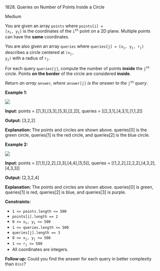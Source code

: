 1828\. Queries on Number of Points Inside a Circle

Medium

You are given an array `points` where <code>points[i] = [x<sub>i</sub>, y<sub>i</sub>]</code> is the coordinates of the <code>i<sup>th</sup></code> point on a 2D plane. Multiple points can have the **same** coordinates.

You are also given an array `queries` where <code>queries[j] = [x<sub>j</sub>, y<sub>j</sub>, r<sub>j</sub>]</code> describes a circle centered at <code>(x<sub>j</sub>, y<sub>j</sub>)</code> with a radius of <code>r<sub>j</sub></code>.

For each query `queries[j]`, compute the number of points **inside** the <code>j<sup>th</sup></code> circle. Points **on the border** of the circle are considered **inside**.

Return _an array_ `answer`_, where_ `answer[j]` _is the answer to the_ <code>j<sup>th</sup></code> _query_.

**Example 1:**

![](https://assets.leetcode.com/uploads/2021/03/25/chrome_2021-03-25_22-34-16.png)

**Input:** points = [[1,3],[3,3],[5,3],[2,2]], queries = [[2,3,1],[4,3,1],[1,1,2]]

**Output:** [3,2,2]

**Explanation:** The points and circles are shown above. queries[0] is the green circle, queries[1] is the red circle, and queries[2] is the blue circle.

**Example 2:**

![](https://assets.leetcode.com/uploads/2021/03/25/chrome_2021-03-25_22-42-07.png)

**Input:** points = [[1,1],[2,2],[3,3],[4,4],[5,5]], queries = [[1,2,2],[2,2,2],[4,3,2],[4,3,3]]

**Output:** [2,3,2,4]

**Explanation:** The points and circles are shown above. queries[0] is green, queries[1] is red, queries[2] is blue, and queries[3] is purple.

**Constraints:**

*   `1 <= points.length <= 500`
*   `points[i].length == 2`
*   <code>0 <= x<sub>i</sub>, y<sub>i</sub> <= 500</code>
*   `1 <= queries.length <= 500`
*   `queries[j].length == 3`
*   <code>0 <= x<sub>j</sub>, y<sub>j</sub> <= 500</code>
*   <code>1 <= r<sub>j</sub> <= 500</code>
*   All coordinates are integers.

**Follow up:** Could you find the answer for each query in better complexity than `O(n)`?